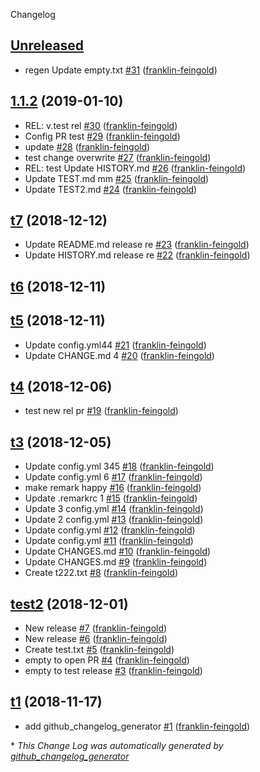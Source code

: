 Changelog

## [Unreleased](https://github.com/franklin-feingold/bids-specification-test/tree/HEAD)

-   regen Update empty.txt [#31](https://github.com/franklin-feingold/bids-specification-test/pull/31) ([franklin-feingold](https://github.com/franklin-feingold))

## [1.1.2](https://github.com/franklin-feingold/bids-specification-test/tree/1.1.2) (2019-01-10)

-   REL: v.test rel [#30](https://github.com/franklin-feingold/bids-specification-test/pull/30) ([franklin-feingold](https://github.com/franklin-feingold))
-   Config PR test [#29](https://github.com/franklin-feingold/bids-specification-test/pull/29) ([franklin-feingold](https://github.com/franklin-feingold))
-   update [#28](https://github.com/franklin-feingold/bids-specification-test/pull/28) ([franklin-feingold](https://github.com/franklin-feingold))
-   test change overwrite [#27](https://github.com/franklin-feingold/bids-specification-test/pull/27) ([franklin-feingold](https://github.com/franklin-feingold))
-   REL: test Update HISTORY.md [#26](https://github.com/franklin-feingold/bids-specification-test/pull/26) ([franklin-feingold](https://github.com/franklin-feingold))
-   Update TEST.md mm [#25](https://github.com/franklin-feingold/bids-specification-test/pull/25) ([franklin-feingold](https://github.com/franklin-feingold))
-   Update TEST2.md [#24](https://github.com/franklin-feingold/bids-specification-test/pull/24) ([franklin-feingold](https://github.com/franklin-feingold))

## [t7](https://github.com/franklin-feingold/bids-specification-test/tree/t7) (2018-12-12)

-   Update README.md release re [#23](https://github.com/franklin-feingold/bids-specification-test/pull/23) ([franklin-feingold](https://github.com/franklin-feingold))
-   Update HISTORY.md release re [#22](https://github.com/franklin-feingold/bids-specification-test/pull/22) ([franklin-feingold](https://github.com/franklin-feingold))

## [t6](https://github.com/franklin-feingold/bids-specification-test/tree/t6) (2018-12-11)

## [t5](https://github.com/franklin-feingold/bids-specification-test/tree/t5) (2018-12-11)

-   Update config.yml44 [#21](https://github.com/franklin-feingold/bids-specification-test/pull/21) ([franklin-feingold](https://github.com/franklin-feingold))
-   Update CHANGE.md 4 [#20](https://github.com/franklin-feingold/bids-specification-test/pull/20) ([franklin-feingold](https://github.com/franklin-feingold))

## [t4](https://github.com/franklin-feingold/bids-specification-test/tree/t4) (2018-12-06)

-   test new rel pr [#19](https://github.com/franklin-feingold/bids-specification-test/pull/19) ([franklin-feingold](https://github.com/franklin-feingold))

## [t3](https://github.com/franklin-feingold/bids-specification-test/tree/t3) (2018-12-05)

-   Update config.yml 345 [#18](https://github.com/franklin-feingold/bids-specification-test/pull/18) ([franklin-feingold](https://github.com/franklin-feingold))
-   Update config.yml 6 [#17](https://github.com/franklin-feingold/bids-specification-test/pull/17) ([franklin-feingold](https://github.com/franklin-feingold))
-   make remark happy [#16](https://github.com/franklin-feingold/bids-specification-test/pull/16) ([franklin-feingold](https://github.com/franklin-feingold))
-   Update .remarkrc 1 [#15](https://github.com/franklin-feingold/bids-specification-test/pull/15) ([franklin-feingold](https://github.com/franklin-feingold))
-   Update 3 config.yml [#14](https://github.com/franklin-feingold/bids-specification-test/pull/14) ([franklin-feingold](https://github.com/franklin-feingold))
-   Update  2 config.yml [#13](https://github.com/franklin-feingold/bids-specification-test/pull/13) ([franklin-feingold](https://github.com/franklin-feingold))
-   Update config.yml [#12](https://github.com/franklin-feingold/bids-specification-test/pull/12) ([franklin-feingold](https://github.com/franklin-feingold))
-   Update config.yml [#11](https://github.com/franklin-feingold/bids-specification-test/pull/11) ([franklin-feingold](https://github.com/franklin-feingold))
-   Update CHANGES.md [#10](https://github.com/franklin-feingold/bids-specification-test/pull/10) ([franklin-feingold](https://github.com/franklin-feingold))
-   Update CHANGES.md [#9](https://github.com/franklin-feingold/bids-specification-test/pull/9) ([franklin-feingold](https://github.com/franklin-feingold))
-   Create t222.txt [#8](https://github.com/franklin-feingold/bids-specification-test/pull/8) ([franklin-feingold](https://github.com/franklin-feingold))

## [test2](https://github.com/franklin-feingold/bids-specification-test/tree/test2) (2018-12-01)

-   New release [#7](https://github.com/franklin-feingold/bids-specification-test/pull/7) ([franklin-feingold](https://github.com/franklin-feingold))
-   New release [#6](https://github.com/franklin-feingold/bids-specification-test/pull/6) ([franklin-feingold](https://github.com/franklin-feingold))
-   Create test.txt [#5](https://github.com/franklin-feingold/bids-specification-test/pull/5) ([franklin-feingold](https://github.com/franklin-feingold))
-   empty to open PR [#4](https://github.com/franklin-feingold/bids-specification-test/pull/4) ([franklin-feingold](https://github.com/franklin-feingold))
-   empty to test release [#3](https://github.com/franklin-feingold/bids-specification-test/pull/3) ([franklin-feingold](https://github.com/franklin-feingold))

## [t1](https://github.com/franklin-feingold/bids-specification-test/tree/t1) (2018-11-17)

-   add github_changelog_generator [#1](https://github.com/franklin-feingold/bids-specification-test/pull/1) ([franklin-feingold](https://github.com/franklin-feingold))

\* _This Change Log was automatically generated by [github_changelog_generator](https://github.com/skywinder/Github-Changelog-Generator)_
